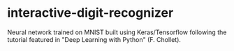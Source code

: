 # interactive-digit-recognizer
Neural network trained on MNIST built using Keras/Tensorflow following the tutorial featured in "Deep Learning with Python" (F. Chollet).
